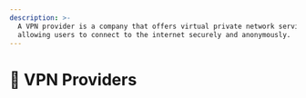 ```yaml
---
description: >-
  A VPN provider is a company that offers virtual private network services,
  allowing users to connect to the internet securely and anonymously.
---
```


# 🔏 VPN Providers

